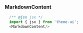### MarkdownContent

```js
  /** @jsx jsx */
  import { jsx } from 'theme-ui';
  <MarkdownContent/>
```
